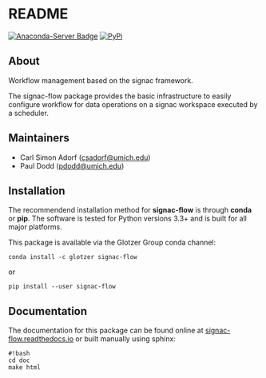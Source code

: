 # README

[![Anaconda-Server Badge](https://anaconda.org/glotzer/signac-flow/badges/version.svg)](https://anaconda.org/glotzer/signac-flow)
[![PyPi](https://img.shields.io/pypi/v/signac-flow.svg)](https://img.shields.io/pypi/v/signac-flow.svg)

## About

Workflow management based on the signac framework.

The signac-flow package provides the basic infrastructure to easily configure workflow for data operations on a signac workspace executed by a scheduler.

## Maintainers

  * Carl Simon Adorf (csadorf@umich.edu)
  * Paul Dodd (pdodd@umich.edu)

## Installation

The recommendend installation method for **signac-flow** is through **conda** or **pip**.
The software is tested for Python versions 3.3+ and is built for all major platforms.

This package is available via the Glotzer Group conda channel:

`conda install -c glotzer signac-flow`

or 

`pip install --user signac-flow`

## Documentation

The documentation for this package can be found online at [signac-flow.readthedocs.io](https://signac-flow.readthedocs.io/) or built manually using sphinx:
```
#!bash
cd doc
make html
```